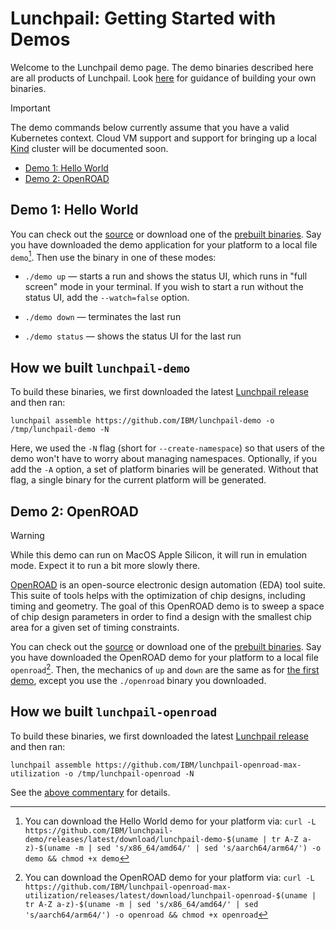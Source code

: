 # Lunchpail: Getting Started with Demos

Welcome to the Lunchpail demo page. The demo binaries described here
are all products of Lunchpail. Look [here](../build/README.md) for
guidance of building your own binaries.

> [!IMPORTANT]
> The demo commands below currently assume that you have a valid
> Kubernetes context. Cloud VM support and support for bringing up a
> local [Kind](https://github.com/kubernetes-sigs/kind) cluster will
> be documented soon.

- [Demo 1: Hello World](#demo-1-hello-world)
- [Demo 2: OpenROAD](#demo-2-openroad)

## Demo 1: Hello World

You can check out the [source](https://github.com/IBM/lunchpail-demo)
or download one of the [prebuilt
binaries](https://github.com/IBM/lunchpail-demo/releases). Say you
have downloaded the demo application for your platform to a local file
`demo`[^1]. Then use the binary in one of these modes:

- `./demo up` &mdash; starts a run and shows the status UI, which
runs in "full screen" mode in your terminal.  If you wish to start a
run without the status UI, add the `--watch=false` option.

- `./demo down` &mdash; terminates the last run

- `./demo status` &mdash; shows the status UI for the last run

[^1]: You can download the Hello World demo for your platform via: `curl -L https://github.com/IBM/lunchpail-demo/releases/latest/download/lunchpail-demo-$(uname | tr A-Z a-z)-$(uname -m | sed 's/x86_64/amd64/' | sed 's/aarch64/arm64/') -o demo && chmod +x demo`

## How we built `lunchpail-demo`

To build these binaries, we first downloaded the latest [Lunchpail
release](https://github.com/IBM/lunchpail/releases/latest) and then
ran:

```shell
lunchpail assemble https://github.com/IBM/lunchpail-demo -o /tmp/lunchpail-demo -N
```

Here, we used the `-N` flag (short for `--create-namespace`) so that
users of the demo won't have to worry about managing namespaces.
Optionally, if you add the `-A` option, a set of platform binaries
will be generated. Without that flag, a single binary for the current
platform will be generated.

## Demo 2: OpenROAD

> [!WARNING]
> While this demo can run on MacOS Apple Silicon, it will run in
> emulation mode. Expect it to run a bit more slowly there.

[OpenROAD](https://theopenroadproject.org/) is an open-source
electronic design automation (EDA) tool suite. This suite of tools
helps with the optimization of chip designs, including timing and
geometry. The goal of this OpenROAD demo is to sweep a space of chip
design parameters in order to find a design with the smallest chip
area for a given set of timing constraints.
 
You can check out the
[source](https://github.com/IBM/lunchpail-openroad-max-utilization) or
download one of the [prebuilt
binaries](https://github.com/IBM/lunchpail-openroad-max-utilization/releases). Say
you have downloaded the OpenROAD demo for your platform to a local
file `openroad`[^2]. Then, the mechanics of `up` and `down` are the
same as for [the first demo](#demo-1-hello-world), except you use the
`./openroad` binary you downloaded.

[^2]: You can download the OpenROAD demo for your platform via: `curl -L https://github.com/IBM/lunchpail-openroad-max-utilization/releases/latest/download/lunchpail-openroad-$(uname | tr A-Z a-z)-$(uname -m | sed 's/x86_64/amd64/' | sed 's/aarch64/arm64/') -o openroad && chmod +x openroad`

## How we built `lunchpail-openroad`

To build these binaries, we first downloaded the latest [Lunchpail
release](https://github.com/IBM/lunchpail/releases/latest) and then
ran:

```shell
lunchpail assemble https://github.com/IBM/lunchpail-openroad-max-utilization -o /tmp/lunchpail-openroad -N
```

See the [above commentary](#how-we-built-lunchpail-demo) for details.
